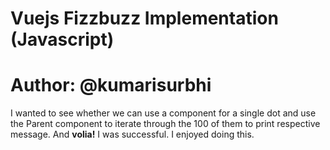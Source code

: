 # Vuejs Fizzbuzz Implementation (Javascript)
# Author: @kumarisurbhi
I wanted to see whether we can use a component for a single dot and use the Parent component to iterate through the 100 of them to print respective message. And **volia!** I was successful. I enjoyed doing this.
